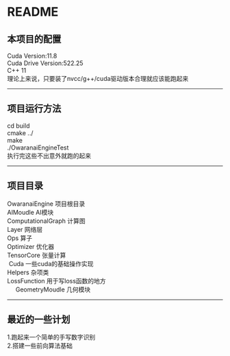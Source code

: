 # README
## 本项目的配置  

Cuda Version:11.8  
Cuda Drive Version:522.25  
C++ 11  
理论上来说，只要装了nvcc/g++/cuda驱动版本合理就应该能跑起来  

--------------------------
##  项目运行方法  

cd build  
cmake ../  
make  
./OwaranaiEngineTest  
执行完这些不出意外就跑的起来  

----------------------------
## 项目目录  

OwaranaiEngine  项目根目录  
        AIMoudle  AI模块  
                ComputationalGraph 计算图     
                Layer 网络层  
                Ops  算子  
                Optimizer  优化器  
                TensorCore  张量计算  
                         Cuda  一些cuda的基础操作实现  
                Helpers  杂项类  
                LossFunction  用于写loss函数的地方  
        GeometryMoudle  几何模块  

----------------------------
## 最近的一些计划

1.跑起来一个简单的手写数字识别  
2.搭建一些前向算法基础 

